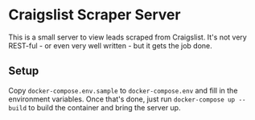 # Craigslist Scraper Server

This is a small server to view leads scraped from Craigslist.  It's not very
REST-ful - or even very well written - but it gets the job done.

## Setup

Copy `docker-compose.env.sample` to `docker-compose.env` and fill in the
environment variables.  Once that's done, just run `docker-compose up --build`
to build the container and bring the server up.
